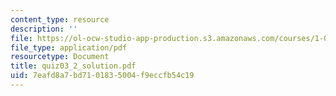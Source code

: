 ```yaml
---
content_type: resource
description: ''
file: https://ol-ocw-studio-app-production.s3.amazonaws.com/courses/1-017-computing-and-data-analysis-for-environmental-applications-fall-2003/7eafd8a7bd7101835004f9eccfb54c19_quiz03_2_solution.pdf
file_type: application/pdf
resourcetype: Document
title: quiz03_2_solution.pdf
uid: 7eafd8a7-bd71-0183-5004-f9eccfb54c19
---
```

